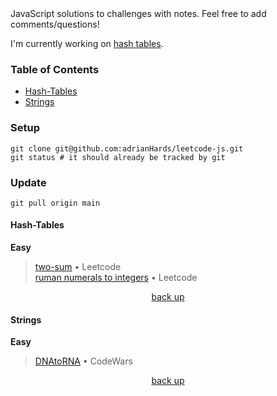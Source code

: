<div hidden id="top"></div>
JavaScript solutions to challenges with notes. Feel free to add comments/questions!

I'm currently working on [hash tables](https://leetcode.com/tag/hash-table/).

### Table of Contents

* [Hash-Tables](#hash-tables)
* [Strings](#strings)


### Setup

```
git clone git@github.com:adrianHards/leetcode-js.git
git status # it should already be tracked by git
```

### Update

```
git pull origin main
```

#### Hash-Tables
**Easy** <br>
>[two-sum](https://github.com/adrianHards/leetcode-js/blob/main/hash-tables/two-sum.js) • Leetcode <br>
>[ruman numerals to integers](https://github.com/adrianHards/leetcode-js/blob/main/hash-tables/roman-to-integer.js) • Leetcode
<p align="center"><a href="#top">back up</a></p>

#### Strings
**Easy** <br>
>[DNAtoRNA](https://github.com/adrianHards/challenges-js/blob/main/strings/DNAtoRNA.js) • CodeWars

<p align="center"><a href="#top">back up</a></p>
